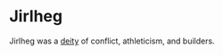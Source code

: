 # Jirlheg

<meta property="og:description" content="Jirlheg was a deity of conflict, athleticism, and builders.">

Jirlheg was a [deity](../../introduction.md) of conflict, athleticism, and builders.